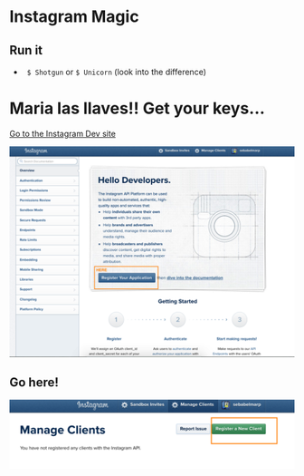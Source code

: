 # Instagram Magic

## Run it
* ` $ Shotgun` or `$ Unicorn` (look into the difference)

# Maria las llaves!! Get your keys...

[Go to the Instagram Dev site](https://www.instagram.com/developer/)

![alt text](./docs/ig_landing.png)

## Go here!
![alt text](./docs/ig_new.png)




